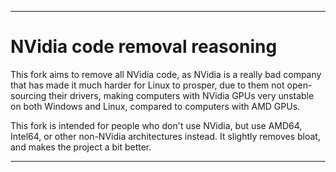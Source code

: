
***

# NVidia code removal reasoning

This fork aims to remove all NVidia code, as NVidia is a really bad company that has made it much harder for Linux to prosper, due to them not open-sourcing their drivers, making computers with NVidia GPUs very unstable on both Windows and Linux, compared to computers with AMD GPUs.

This fork is intended for people who don't use NVidia, but use AMD64, Intel64, or other non-NVidia architectures instead. It slightly removes bloat, and makes the project a bit better.

***
